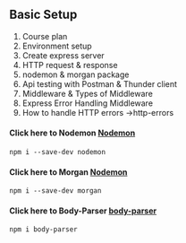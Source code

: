## Basic Setup

1. Course plan
2. Environment setup
3. Create express server
4. HTTP request & response
5. nodemon & morgan package
6. Api testing with Postman & Thunder client
7. Middleware & Types of Middleware
8. Express Error Handling Middleware
9. How to handle HTTP errors ->http-errors

#### Click here to Nodemon [Nodemon](https://www.npmjs.com/package/nodemon)

```
npm i --save-dev nodemon

```

#### Click here to Morgan [Nodemon](https://www.npmjs.com/package/morgan)

```
npm i --save-dev morgan

```

#### Click here to Body-Parser [body-parser](https://www.npmjs.com/package/body-parser)

```
npm i body-parser

```
